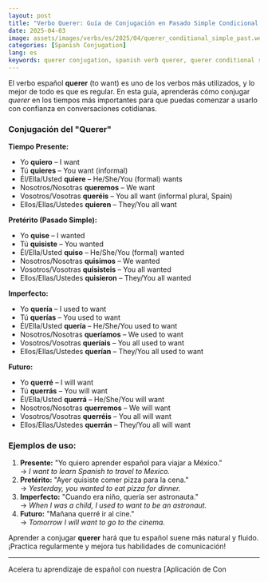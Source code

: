 ```yaml
---
layout: post 
title: "Verbo Querer: Guía de Conjugación en Pasado Simple Condicional para Principiantes"
date: 2025-04-03
image: assets/images/verbs/es/2025/04/querer_conditional_simple_past.webp
categories: [Spanish Conjugation]
lang: es
keywords: querer conjugation, spanish verb querer, querer conditional simple past, spanish conjugation, learn spanish
---
```


El verbo español **querer** (to want) es uno de los verbos más utilizados, y lo mejor de todo es que es regular. En esta guía, aprenderás cómo conjugar *querer* en los tiempos más importantes para que puedas comenzar a usarlo con confianza en conversaciones cotidianas.

### Conjugación del "Querer"

**Tiempo Presente:**
- Yo **quiero** – I want  
- Tú **quieres** – You want (informal)  
- Él/Ella/Usted **quiere** – He/She/You (formal) wants  
- Nosotros/Nosotras **queremos** – We want  
- Vosotros/Vosotras **queréis** – You all want (informal plural, Spain)  
- Ellos/Ellas/Ustedes **quieren** – They/You all want  

**Pretérito (Pasado Simple):**
- Yo **quise** – I wanted  
- Tú **quisiste** – You wanted  
- Él/Ella/Usted **quiso** – He/She/You (formal) wanted  
- Nosotros/Nosotras **quisimos** – We wanted  
- Vosotros/Vosotras **quisisteis** – You all wanted  
- Ellos/Ellas/Ustedes **quisieron** – They/You all wanted  

**Imperfecto:**
- Yo **quería** – I used to want  
- Tú **querías** – You used to want  
- Él/Ella/Usted **quería** – He/She/You used to want  
- Nosotros/Nosotras **queríamos** – We used to want  
- Vosotros/Vosotras **queríais** – You all used to want  
- Ellos/Ellas/Ustedes **querían** – They/You all used to want  

**Futuro:**
- Yo **querré** – I will want  
- Tú **querrás** – You will want  
- Él/Ella/Usted **querrá** – He/She/You will want  
- Nosotros/Nosotras **querremos** – We will want  
- Vosotros/Vosotras **querréis** – You all will want  
- Ellos/Ellas/Ustedes **querrán** – They/You all will want  

### Ejemplos de uso:

1. **Presente:** "Yo quiero aprender español para viajar a México."  
   → _I want to learn Spanish to travel to Mexico._
2. **Pretérito:** "Ayer quisiste comer pizza para la cena."  
   → _Yesterday, you wanted to eat pizza for dinner._
3. **Imperfecto:** "Cuando era niño, quería ser astronauta."  
   → _When I was a child, I used to want to be an astronaut._
4. **Futuro:** "Mañana querré ir al cine."  
   → _Tomorrow I will want to go to the cinema._

Aprender a conjugar **querer** hará que tu español suene más natural y fluido. ¡Practica regularmente y mejora tus habilidades de comunicación!

---

Acelera tu aprendizaje de español con nuestra [Aplicación de Con